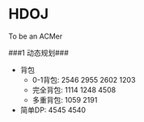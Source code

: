 HDOJ
====
To be an ACMer

###1 动态规划###

- 背包
	- 0-1背包: 2546 2955 2602 1203
	- 完全背包: 1114 1248 4508
	- 多重背包: 1059 2191
- 简单DP: 4545 4540
